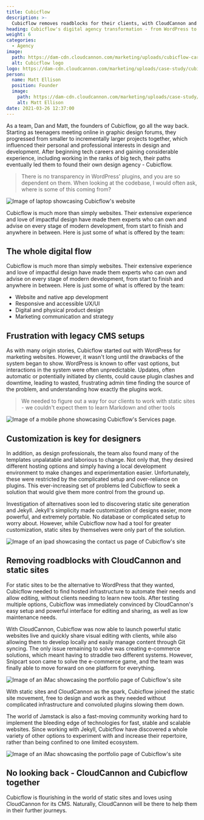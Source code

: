 ```yaml
---
title: Cubicflow
description: >-
  Cubicflow removes roadblocks for their clients, with CloudCannon and static sites.
heading: Cubicflow's digital agency transformation - from WordPress to Jamstack
weight: 6
categories:
  - Agency
image: 
  path: https://dam-cdn.cloudcannon.com/marketing/uploads/cubicflow-card-1.png
  alt: Cubicflow logo
logo: https://dam-cdn.cloudcannon.com/marketing/uploads/case-study/cubicflow.svg
person:
  name: Matt Ellison
  position: Founder
  image: 
    path: https://dam-cdn.cloudcannon.com/marketing/uploads/case-study/matt-ellison.jpg
    alt: Matt Ellison
date: 2021-03-26 12:37:00
---
```

As a team, Dan and Matt, the founders of Cubicflow, go all the way back.
Starting as teenagers meeting online in graphic design forums, they
progressed from smaller to incrementally larger projects together, which
influenced their personal and professional interests in design and
development. After beginning tech careers and gaining considerable
experience, including working in the ranks of big tech, their paths
eventually led them to found their own design agency - Cubicflow.

> There is no transparency in WordPress' plugins, and you are so dependent on them. When looking at the codebase, I would often ask, where is some of this coming from?

![Image of laptop showcasing Cubicflow's website](https://dam-cdn.cloudcannon.com/marketing/uploads/cubicflow-scene.png)

Cubicflow is much more than simply websites. Their extensive experience
and love of impactful design have made them experts who can own and advise
on every stage of modern development, from start to finish and anywhere in
between. Here is just some of what is offered by the team:

## The whole digital flow

Cubicflow is much more than simply websites. Their extensive experience and love of impactful design have made them experts who can own and advise on every stage of modern development, from start to finish and anywhere in between. Here is just some of what is offered by the team:

* Website and native app development
* Responsive and accessible UX/UI
* Digital and physical product design
* Marketing communication and strategy

## Frustration with legacy CMS setups

As with many origin stories, Cubicflow started out with WordPress for
marketing websites. However, it wasn't long until the drawbacks of the
system began to show. WordPress is known to offer vast options, but
interactions in the system were often unpredictable. Updates, often
automatic or potentially initiated by clients, could cause plugin clashes
and downtime, leading to wasted, frustrating admin time finding the source
of the problem, and understanding how exactly the plugins work.

> We needed to figure out a way for our clients to work with static sites - we couldn't expect them to learn Markdown and other tools

![Image of a mobile phone showcasing Cubicflow's Services page.](https://dam-cdn.cloudcannon.com/marketing/uploads/cubicflow-scene-2.png)

## Customization is key for designers

In addition, as design professionals, the team also found many of the
templates unpalatable and laborious to change. Not only that, they desired
different hosting options and simply having a local development
environment to make changes and experimentation easier. Unfortunately,
these were restricted by the complicated setup and over-reliance on
plugins. This ever-increasing set of problems led Cubicflow to seek a
solution that would give them more control from the ground up.

Investigation of alternatives soon led to discovering static site
generation and Jekyll. Jekyll's simplicity made customization of designs
easier, more powerful, and extremely portable. No database or complicated
setup to worry about. However, while Cubicflow now had a tool for greater
customization, static sites by themselves were only part of the solution.

![Image of an ipad showcasing the contact us page of Cubicflow's site](https://dam-cdn.cloudcannon.com/marketing/uploads/cubicflow-scene-3.png)

## Removing roadblocks with CloudCannon and static sites

For static sites to be the alternative to WordPress that they wanted,
Cubicflow needed to find hosted infrastructure to automate their needs and
allow editing, without clients needing to learn new tools. After testing
multiple options, Cubicflow was immediately convinced by CloudCannon's
easy setup and powerful interface for editing and sharing, as well as low
maintenance needs.

With CloudCannon, Cubicflow was now able to launch powerful static
websites live and quickly share visual editing with clients, while also
allowing them to develop locally and easily manage content through Git
syncing. The only issue remaining to solve was creating e-commerce
solutions, which meant having to straddle two different systems. However,
Snipcart soon came to solve the e-commerce game, and the team was finally
able to move forward on one platform for everything.

![Image of an iMac showcasing the portfolio page of Cubicflow's site](https://dam-cdn.cloudcannon.com/marketing/uploads/cubic-scene-4.png)

With static sites and CloudCannon as the spark, Cubicflow joined the
static site movement, free to design and work as they needed without
complicated infrastructure and convoluted plugins slowing them down.

The world of Jamstack is also a fast-moving community working hard to
implement the bleeding edge of technologies for fast, stable and scalable
websites. Since working with Jekyll, Cubicflow have discovered a whole
variety of other options to experiment with and increase their repertoire,
rather than being confined to one limited ecosystem.

![Image of an iMac showcasing the portfolio page of Cubicflow's site](https://dam-cdn.cloudcannon.com/marketing/uploads/cubicflow-scene-5.png)

##  No looking back - CloudCannon and Cubicflow together

Cubicflow is flourishing in the world of static sites and loves using
CloudCannon for its CMS. Naturally, CloudCannon will be there to help them
in their further journeys.